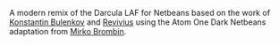 A modern remix of the Darcula LAF for Netbeans based on the work of [Konstantin Bulenkov](https://github.com/bulenkov/Darcula) and [Revivius](https://github.com/Revivius/nb-darcula) 
using the Atom One Dark Netbeans adaptation from [Mirko Brombin](https://gitlab.com/brombinmirko).

